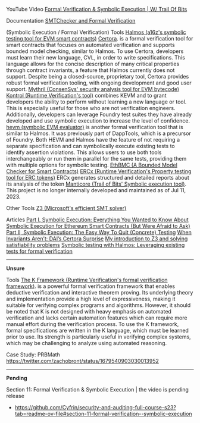 YouTube Video
[Formal Verification & Symbolic Execution | W/ Trail Of Bits](https://www.youtube.com/watch?v=izpoxfTSaFs)

Documentation
[SMTChecker and Formal Verification](https://docs.soliditylang.org/en/latest/smtchecker.html)

(Symbolic Execution / Formal Verification) Tools
[Halmos (a16z's symbolic testing tool for EVM smart contracts)](https://github.com/a16z/halmos)
[Certora](https://docs.certora.com/en/latest/). is a formal verification tool for smart contracts that focuses on automated verification and supports bounded model checking, similar to Halmos. To use Certora, developers must learn their new language, CVL, in order to write specifications. This language allows for the concise description of many critical properties through contract invariants, a feature that Halmos currently does not support. Despite being a closed-source, proprietary tool, Certora provides robust formal verification tooling, with ongoing development and good user support.
[Mythril (ConsenSys' security analysis tool for EVM bytecode)](https://github.com/ConsenSys/mythril)
[Kontrol (Runtime Verification's tool)](https://docs.runtimeverification.com/kontrol/overview/readme)​ combines KEVM and to grant developers the ability to perform without learning a new language or tool. This is especially useful for those who are not verification engineers. Additionally, developers can leverage Foundry test suites they have already developed and use symbolic execution to increase the level of confidence.
[hevm (symbolic EVM evaluator)](https://github.com/ethereum/hevm) is another formal verification tool that is similar to Halmos. It was previously part of DappTools, which is a precursor of Foundry. Both HEVM and Halmos have the feature of not requiring a separate specification and can symbolically execute existing tests to identify assertion violations. This allows users to use both tools interchangeably or run them in parallel for the same tests, providing them with multiple options for symbolic testing.
[EthBMC (A Bounded Model Checker for Smart Contracts)](https://github.com/RUB-SysSec/EthBMC)
[ERCx (Runtime Verification's Property testing tool for ERC tokens)](https://ercx.runtimeverification.com/) ERCx generates structured and detailed reports about its analysis of the token
[Manticore (Trail of Bits' Symbolic execution tool)](https://github.com/trailofbits/manticore). This project is no longer internally developed and maintained as of Jul 11, 2023.

Other Tools
[Z3 (Microsoft's efficient SMT solver)](https://github.com/Z3Prover/z3)

Articles
[Part I, Symbolic Execution: Everything You Wanted to Know About Symbolic Execution for Ethereum Smart Contracts (But Were Afraid to Ask)](https://hackmd.io/@SaferMaker/EVM-Sym-Exec)
[Part II, Symbolic Execution: The Easy Way To Quit (Concrete) Testing](https://hackmd.io/@SaferMaker/EVM-Sym-Test)
[When Invariants Aren’t: DAI’s Certora Surprise](https://hackmd.io/@SaferMaker/DAICertoraSurprise)
[My introduction to Z3 and solving satisfiability problems](https://infosecadalid.com/2021/08/27/my-introduction-to-z3-and-solving-satisfiability-problems/)
[Symbolic testing with Halmos: Leveraging existing tests for formal verification](https://a16zcrypto.com/posts/article/symbolic-testing-with-halmos-leveraging-existing-tests-for-formal-verification/)

---

**Unsure**

Tools
[The K Framework (Runtime Verification's formal verification framework)](https://kframework.org/). is a powerful formal verification framework that enables deductive verification and interactive theorem proving. Its underlying theory and implementation provide a high level of expressiveness, making it suitable for verifying complex programs and algorithms. However, it should be noted that K is not designed with heavy emphasis on automated verification and lacks certain automation features which can require more manual effort during the verification process. To use the K framework, formal specifications are written in the K language, which must be learned prior to use. Its strength is particularly useful in verifying complex systems, which may be challenging to analyze using automated reasoning.

Case Study: PRBMath
https://twitter.com/zachobront/status/1679540903030013952

---

**Pending**

Section 11: Formal Verification & Symbolic Execution | the video is pending release

- https://github.com/Cyfrin/security-and-auditing-full-course-s23?tab=readme-ov-file#section-11-formal-verification--symbolic-execution
